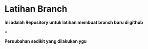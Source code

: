 # Latihan Branch
**Ini adalah Repository untuk latihan membuat branch baru di github**  

=  

**Peruubahan sedikit yang dilakukan ygu**
